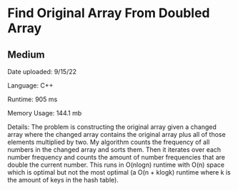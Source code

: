 
# Find Original Array From Doubled Array

## Medium

Date uploaded: 9/15/22

Language: C++

Runtime: 905 ms

Memory Usage: 144.1 mb

Details: The problem is constructing the original array given a changed array where the changed array contains the original array plus all of those elements multiplied by two. My algorithm counts the frequency of all numbers in the changed array and sorts them. Then it iterates over each number frequency and counts the amount of number frequencies that are double the current number. This runs in O(nlogn) runtime with O(n) space which is optimal but not the most optimal (a O(n + klogk) runtime where k is the amount of keys in the hash table).
